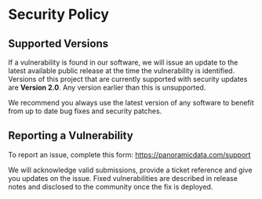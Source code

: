 # Security Policy

## Supported Versions

If a vulnerability is found in our software, we will issue an update to the latest available public release at the time the vulnerability is identified. Versions of this project that are currently supported with security updates are **Version 2.0**. Any version earlier than this is unsupported.

We recommend you always use the latest version of any software to benefit from up to date bug fixes and security patches.

## Reporting a Vulnerability

To report an issue, complete this form: https://panoramicdata.com/support

We will acknowledge valid submissions, provide a ticket reference and give you updates on the issue. Fixed vulnerabilities are described in release notes and disclosed to the community once the fix is deployed.
